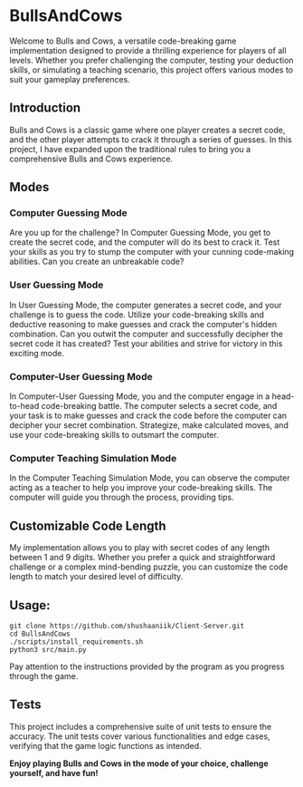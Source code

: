 # BullsAndCows

Welcome to Bulls and Cows, a versatile code-breaking game implementation designed to provide a thrilling experience for players of all levels. Whether you prefer challenging the computer, testing your deduction skills, or simulating a teaching scenario, this project offers various modes to suit your gameplay preferences.

## Introduction
Bulls and Cows is a classic game where one player creates a secret code, and the other player attempts to crack it through a series of guesses. In this project, I have expanded upon the traditional rules to bring you a comprehensive Bulls and Cows experience.

## Modes

### Computer Guessing Mode
Are you up for the challenge? In Computer Guessing Mode, you get to create the secret code, and the computer will do its best to crack it. Test your skills as you try to stump the computer with your cunning code-making abilities. Can you create an unbreakable code?

### User Guessing Mode
In User Guessing Mode, the computer generates a secret code, and your challenge is to guess the code. Utilize your code-breaking skills and deductive reasoning to make guesses and crack the computer's hidden combination. Can you outwit the computer and successfully decipher the secret code it has created? Test your abilities and strive for victory in this exciting mode.

### Computer-User Guessing Mode
In Computer-User Guessing Mode, you and the computer engage in a head-to-head code-breaking battle. The computer selects a secret code, and your task is to make guesses and crack the code before the computer can decipher your secret combination. Strategize, make calculated moves, and use your code-breaking skills to outsmart the computer.

### Computer Teaching Simulation Mode
In the Computer Teaching Simulation Mode, you can observe the computer acting as a teacher to help you improve your code-breaking skills. The computer will guide you through the process, providing tips.

## Customizable Code Length
My implementation allows you to play with secret codes of any length between 1 and 9 digits. Whether you prefer a quick and straightforward challenge or a complex mind-bending puzzle, you can customize the code length to match your desired level of difficulty.



## Usage:

```
git clone https://github.com/shushaaniik/Client-Server.git
cd BullsAndCows
./scripts/install_requirements.sh
python3 src/main.py
```

Pay attention to the instructions provided by the program as you progress through the game.


## Tests

This project includes a comprehensive suite of unit tests to ensure the accuracy. The unit tests cover various functionalities and edge cases, verifying that the game logic functions as intended.


**Enjoy playing Bulls and Cows in the mode of your choice, challenge yourself, and have fun!**